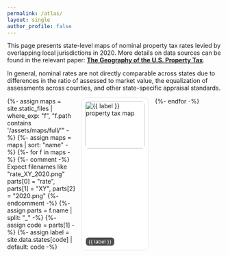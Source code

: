 ```yaml
---
permalink: /atlas/
layout: single
author_profile: false
---
```


This page presents state-level maps of nominal property tax rates levied by overlapping local jurisdictions in 2020. More details on data sources can be found in the relevant paper: [**The Geography of the U.S. Property Tax**](/files/GeographyPropTax.pdf).

In general, nominal rates are not directly comparable across states due to differences in the ratio of assessed to market value, the equalization of assessments across counties, and other state-specific appraisal standards.

<div class="atlas-grid">
  {%- assign maps = site.static_files | where_exp: "f", "f.path contains '/assets/maps/full/'" -%}
  {%- assign maps = maps | sort: "name" -%}
  {%- for f in maps -%}
    {%- comment -%}
      Expect filenames like "rate_XY_2020.png"
      parts[0] = "rate", parts[1] = "XY", parts[2] = "2020.png"
    {%- endcomment -%}
    {%- assign parts = f.name | split: "_" -%}
    {%- assign code = parts[1] -%}
    {%- assign label = site.data.states[code] | default: code -%}
    <a class="atlas-card" href="{{ f.path }}" aria-label="{{ label }}">
      <img src="{{ f.path }}" alt="{{ label }} property tax map" loading="lazy" />
      <span class="atlas-badge">{{ label }}</span>
    </a>
  {%- endfor -%}
</div>

<style>
.atlas-intro { margin-bottom: 1rem; }
.atlas-grid {
  display: grid;
  grid-template-columns: repeat(auto-fill, minmax(140px, 1fr));
  gap: 14px;
}
.atlas-card {
  position: relative;
  display: block;
  border: 1px solid #e5e7eb;
  border-radius: 12px;
  padding: 8px;
  background: #fff;
  text-decoration: none;
  transition: transform .08s ease, box-shadow .08s ease;
}
.atlas-card:hover { transform: translateY(-2px); box-shadow: 0 6px 18px rgba(0,0,0,.08); }
.atlas-card img {
  width: 100%;
  height: 110px;
  object-fit: cover;
  border-radius: 8px;
  display: block;
}
.atlas-badge {
  position: absolute;
  left: 10px;
  bottom: 10px;
  font-size: 12px;
  background: rgba(0,0,0,.7);
  color: #fff;
  padding: 2px 6px;
  border-radius: 6px;
}
@media (min-width: 1024px) {
  .atlas-grid { grid-template-columns: repeat(auto-fill, minmax(160px, 1fr)); }
  .atlas-card img { height: 120px; }
}
</style>
